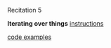 
<div class="recitation">
<div class="column_date">
<p markdown="block">
Recitation 5 <br>
</p>
</div>

<div class="column_recitation">
<p markdown="block">


<!--
__Iterating over things__
-->

__Iterating over things__ [instructions](http://bit.ly/recitation5)


[code examples](https://github.com/joannakl/cs102_resources/tree/master/code_examples/iterators)

</p>
</div>

</div>
